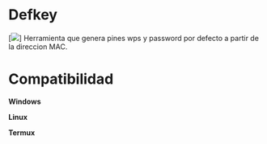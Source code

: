 # Defkey #
[![](https://www.mediafire.com/convkey/3511/s40cmhxic887s80zg.jpg)]
Herramienta que genera pines wps y password por defecto a partir de la direccion MAC.

# Compatibilidad #
__Windows__

__Linux__

__Termux__
